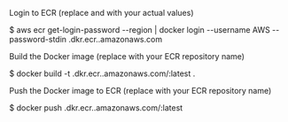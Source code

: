 Login to ECR (replace and with your actual values)

$ aws ecr get-login-password --region | docker login --username AWS --password-stdin .dkr.ecr..amazonaws.com

Build the Docker image (replace with your ECR repository name)

$ docker build -t .dkr.ecr..amazonaws.com/:latest .

Push the Docker image to ECR (replace with your ECR repository name)

$ docker push .dkr.ecr..amazonaws.com/:latest
